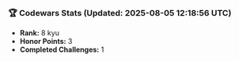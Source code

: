 ### 🏆 Codewars Stats (Updated: 2025-08-05 12:18:56 UTC)

- **Rank:** 8 kyu
- **Honor Points:** 3
- **Completed Challenges:** 1
